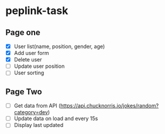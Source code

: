 # peplink-task

## Page one

- [x] User list(name, position, gender, age)
- [x] Add user form
- [x] Delete user
- [ ] Update user position
- [ ] User sorting

## Page Two

- [ ] Get data from API (https://api.chucknorris.io/jokes/random?category=dev)
- [ ] Update data on load and every 15s
- [ ] Display last updated
